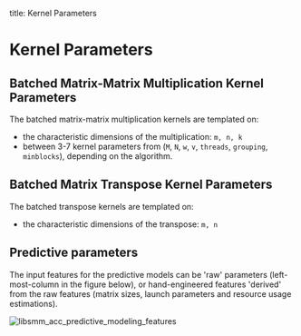title: Kernel Parameters

# Kernel Parameters

## Batched Matrix-Matrix Multiplication Kernel Parameters

The batched matrix-matrix multiplication kernels are templated on:

* the characteristic dimensions of the multiplication: `m, n, k`
* between 3-7 kernel parameters from (`M`, `N`, `w`, `v`, `threads`, `grouping`, `minblocks`), depending on the algorithm.

## Batched Matrix Transpose Kernel Parameters

The batched transpose kernels are templated on:

* the characteristic dimensions of the transpose: `m, n`

## Predictive parameters

The input features for the predictive models can be 'raw' parameters (left-most-column in the figure below), or hand-engineered features 'derived' from the raw features (matrix sizes, launch parameters and resource usage estimations).

![libsmm_acc_predictive_modeling_features](|media|/images/libsmm_acc_predictive_modeling_features.png)

